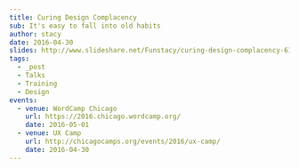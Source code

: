 ```yaml
---
title: Curing Design Complacency
sub: It's easy to fall into old habits
author: stacy
date: 2016-04-30
slides: http://www.slideshare.net/Funstacy/curing-design-complacency-61550889
tags:
  - _post
  - Talks
  - Training
  - Design
events:
  - venue: WordCamp Chicago
    url: https://2016.chicago.wordcamp.org/
    date: 2016-05-01
  - venue: UX Camp
    url: http://chicagocamps.org/events/2016/ux-camp/
    date: 2016-04-30
---
```

